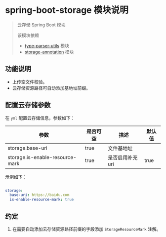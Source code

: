 # spring-boot-storage 模块说明

> 云存储 Spring Boot 模块
>
> 该模块依赖 
> * [type-parser-utils](../../kit-type-parser/type-parser-utils/README.md) 模块
> * [storage-annotation](../storage-annotation/README.md) 模块

## 功能说明

* 上传空文件校验。
* 云存储资源路径可自动添加基地址前缀。

## 配置云存储参数

在 `yml` 配置云存储信息，参数如下：

|参数|是否可空|描述|默认值|
|---|---|---|---|
|storage.base-uri|true|文件基地址||
|storage.is-enable-resource-mark|true|是否启用补充 uri|true|

示例如下：

```yml

storage:
  base-uri: https://baidu.com
  is-enable-resource-mark: true

```

## 约定

1. 在需要自动添加云存储资源路径前缀的字段添加 `StorageResourceMark` 注解。
